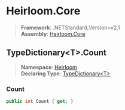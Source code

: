 # Heirloom.Core

> **Framework**: .NETStandard,Version=v2.1  
> **Assembly**: [Heirloom.Core][0]  

## TypeDictionary\<T>.Count

> **Namespace**: [Heirloom][0]  
> **Declaring Type**: [TypeDictionary\<T>][1]  

### Count

```cs
public int Count { get; }
```

[0]: ../../../Heirloom.Core.md
[1]: ../TypeDictionary[T].md
